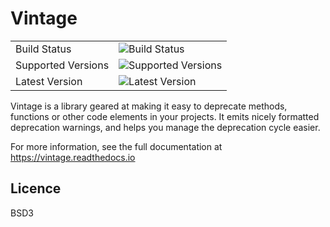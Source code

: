 # Vintage

|                    |                                                                                                          |
| ------------------ | -------------------------------------------------------------------------------------------------------- |
| Build Status       | ![Build Status](https://github.com/getslash/vintage/actions/workflows/main.yml/badge.svg?branch=develop) |
| Supported Versions | ![Supported Versions](https://img.shields.io/pypi/pyversions/vintage.svg)                                |
| Latest Version     | ![Latest Version](https://img.shields.io/pypi/v/vintage.svg)                                             |

Vintage is a library geared at making it easy to deprecate methods, functions or other code elements
in your projects. It emits nicely formatted deprecation warnings, and helps you manage the
deprecation cycle easier.

For more information, see the full documentation at https://vintage.readthedocs.io

## Licence

BSD3

